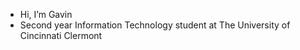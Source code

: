 - Hi, I’m Gavin
- Second year Information Technology student at The University of Cincinnati Clermont
